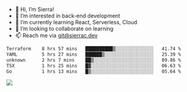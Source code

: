 - 👋 Hi, I’m Sierra!
- 👀 I’m interested in back-end development
- 🌱 I’m currently learning React, Serverless, Cloud
- 💞️ I’m looking to collaborate on learning
- 📫 Reach me via git@sierrac.dev

<!--START_SECTION:waka-->

```txt
Terraform    8 hrs 57 mins   ██████████▒░░░░░░░░░░░░░░   41.74 %
YAML         5 hrs 27 mins   ██████▒░░░░░░░░░░░░░░░░░░   25.39 %
unknown      2 hrs 7 mins    ██▒░░░░░░░░░░░░░░░░░░░░░░   09.86 %
TSX          1 hrs 25 mins   █▓░░░░░░░░░░░░░░░░░░░░░░░   06.63 %
Go           1 hrs 13 mins   █▒░░░░░░░░░░░░░░░░░░░░░░░   05.64 %
```

<!--END_SECTION:waka-->


![](https://hit.yhype.me/github/profile?user_id=7351311)
